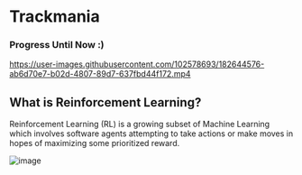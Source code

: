 # Trackmania

### Progress Until Now :)

https://user-images.githubusercontent.com/102578693/182644576-ab6d70e7-b02d-4807-89d7-637fbd44f172.mp4


## What is Reinforcement Learning?

Reinforcement Learning (RL) is a growing subset of Machine Learning which involves software agents attempting to take actions or make moves in hopes of maximizing some prioritized reward. 

![image](https://user-images.githubusercontent.com/102578693/182683198-f6ba546a-4d66-44b4-9f40-bb1d9a7b1d82.png)
